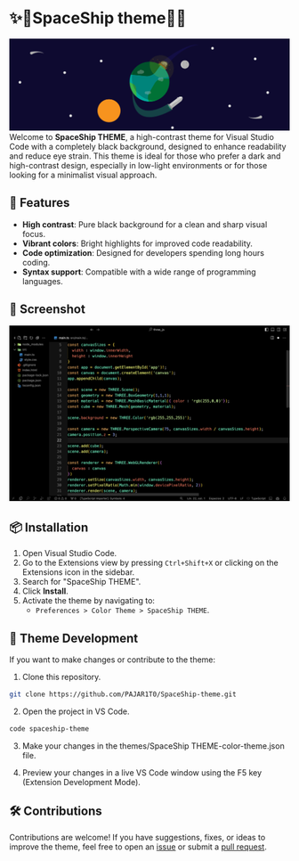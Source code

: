 # **✨🚀SpaceShip theme🚀✨**
![Space-Ilustration](https://raw.githubusercontent.com/PAJAR1T0/SpaceShip-theme/main/assets/space.png)
Welcome to **SpaceShip THEME**, a high-contrast theme for Visual Studio Code with a completely black background, designed to enhance readability and reduce eye strain. This theme is ideal for those who prefer a dark and high-contrast design, especially in low-light environments or for those looking for a minimalist visual approach.

## 🌌 Features
- **High contrast**: Pure black background for a clean and sharp visual focus.
- **Vibrant colors**: Bright highlights for improved code readability.
- **Code optimization**: Designed for developers spending long hours coding.
- **Syntax support**: Compatible with a wide range of programming languages.

## 🌟 Screenshot
![Editor Example](https://raw.githubusercontent.com/PAJAR1T0/SpaceShip-theme/main/assets/screenshot.png)

## 📦 Installation
1. Open Visual Studio Code.
2. Go to the Extensions view by pressing `Ctrl+Shift+X` or clicking on the Extensions icon in the sidebar.
3. Search for "SpaceShip THEME".
4. Click **Install**.
5. Activate the theme by navigating to:
   - `Preferences > Color Theme > SpaceShip THEME`.

## 🚧 Theme Development
If you want to make changes or contribute to the theme:

1. Clone this repository.
```bash
git clone https://github.com/PAJAR1T0/SpaceShip-theme.git
```

2. Open the project in VS Code.
```bash 
code spaceship-theme
```

3. Make your changes in the themes/SpaceShip THEME-color-theme.json file.

4. Preview your changes in a live VS Code window using the F5 key (Extension Development Mode).

## 🛠️ Contributions
Contributions are welcome! If you have suggestions, fixes, or ideas to improve the theme, feel free to open an [issue](https://github.com/PAJAR1T0/SpaceShip-theme/issues/new/choose) or submit a [pull request](https://github.com/PAJAR1T0/SpaceShip-theme/compare).
